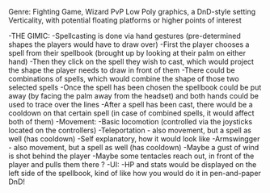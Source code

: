 Genre: Fighting Game, Wizard PvP
Low Poly graphics, a DnD-style setting
Verticality, with potential floating platforms or higher points of interest

-THE GIMIC:
 -Spellcasting is done via hand gestures (pre-determined shapes the players would have to draw over)
 -First the player chooses a spell from their spellbook (brought up by looking at their palm on either hand)
 -Then they click on the spell they wish to cast, which would project the shape the player needs to draw in front of them
 -There could be combinations of spells, which would combine the shape of those two selected spells
 -Once the spell has been chosen the spellbook could be put away (by facing the palm away from the headset) and both hands could be used to trace over the lines
 -After a spell has been cast, there would be a cooldown on that certain spell (in case of combined spells, it would affect both of them)
-Movement:
 -Basic locomotion (controlled via the joysticks located on the controllers)
 -Teleportation - also movement, but a spell as well (has cooldown)
 -Self explanatory, how it would look like
 -Armswingger - also movement, but a spell as well (has cooldown)
  -Maybe a gust of wind is shot behind the player
  -Maybe some tentacles reach out, in front of the player and pulls them there ?
-UI:
 -HP and stats would be displayed on the left side of the spellbook, kind of like how you would do it in pen-and-paper DnD!
